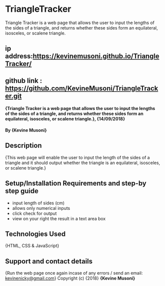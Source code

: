 # TriangleTracker
Triangle Tracker is a web page that allows the user to input the lengths of the sides of a triangle, and returns whether these sides form an equilateral, isosceles, or scalene triangle.
## ip address:https://kevinemusoni.github.io/TriangleTracker/
## github link : https://github.com/KevineMusoni/TriangleTracker.git
#### {Triangle Tracker is a web page that allows the user to input the lengths of the sides of a triangle, and returns whether these sides form an equilateral, isosceles, or scalene triangle.}, {14/09/2018}
#### By **{Kevine Musoni}**
## Description
{This web page will enable the user to input the length of the sides of a triangle and it should output whether the triangle is an equilateral, isosceles, or scalene triangle.}
## Setup/Installation Requirements and step-by step guide
* input length of sides (cm)
* allows only numerical inputs
* click check for output 
* view on your right the result in a text area box
## Technologies Used
{HTML, CSS & JavaScript}
## Support and contact details
{Run the web page once again incase of any errors / send an email: kevinenicky@gmail.com}
Copyright (c) {2018} **{Kevine Musoni}**
 
